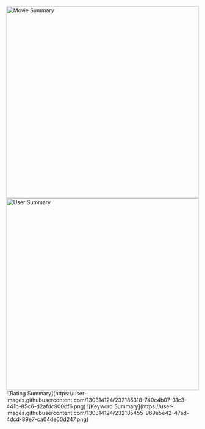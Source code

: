 <img width="504" alt="Movie Summary" src="https://user-images.githubusercontent.com/130314124/231040292-85aacc9b-7367-4d6c-a2d2-0247a3bd6e47.png">
<img width="504" alt="User Summary" src="https://user-images.githubusercontent.com/130314124/231040352-ebcfe350-f85d-48c4-b067-3f64524fadd7.png">
![Rating Summary](https://user-images.githubusercontent.com/130314124/232185318-740c4b07-31c3-441b-85c6-d2afdc900df6.png)
![Keyword Summary](https://user-images.githubusercontent.com/130314124/232185455-969e5e42-47ad-4dcd-89e7-ca04de60d247.png)

